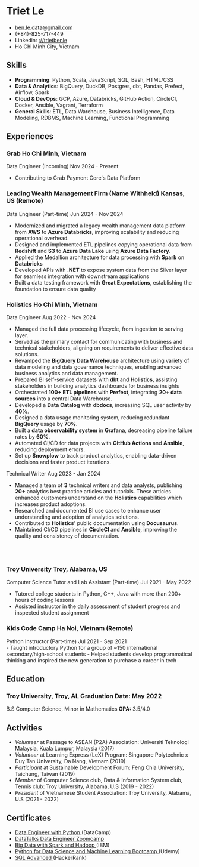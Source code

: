 <!-- The (first) h1 will be used as the <title> of the HTML page -->
# Triet Le

<!-- The unordered list immediately after the h1 will be formatted on a single
line. It is intended to be used for contact details -->
- ben.le.data@gmail.com
- (+84)-825-717-449
<span class='br'></span>
- Linkedin: [://trietbenle](https://www.linkedin.com/in/trietbenle/)
- Ho Chi Minh City, Vietnam

## Skills
 - **Programming**: Python, Scala, JavaScript, SQL, Bash, HTML/CSS
 - **Data & Analytics**: BigQuery, DuckDB, Postgres, dbt, Pandas, Prefect, Airflow, Spark
 - **Cloud & DevOps**: GCP, Azure, Databricks, GitHub Action, CircleCI, Docker, Ansible, Vagrant, Terraform
 - **General Skills**: ETL, Data Warehouse, Business Intelligence, Data Modeling, RDBMS, Machine Learning, Functional Programming

## Experiences
<!-- You have to wrap the "left" and "right" half of these headings in spans by
hand -->

### <span>Grab</span> <span>Ho Chi Minh, Vietnam</span>
<div class="subheader"><span>Data Engineer (Incoming)</span> <span>Nov 2024 - Present</span></div>

- Contributing to Grab Payment Core's Data Platform

### <span>Leading Wealth Management Firm (Name Withheld)</span> <span>Kansas, US (Remote)</span>
<div class="subheader"><span>Data Engineer (Part-time)</span> <span>Jun 2024 - Nov 2024</span></div>

- Modernized and migrated a legacy wealth management data platform from **AWS** to **Azure Databricks**, improving scalability and reducing operational overhead.
- Designed and implemented ETL pipelines copying operational data from **Redshift** and **S3** to **Azure Data Lake** using **Azure Data Factory**.
- Applied the Medallion architecture for data processing with **Spark** on **Databricks**
- Developed APIs with **.NET** to expose system data from the Silver layer for seamless integration with downstream applications
- Built a data testing framework with **Great Expectations**, establishing the foundation to ensure data quality

### <span>Holistics</span> <span>Ho Chi Minh, Vietnam</span>
<div class="subheader"><span>Data Engineer</span> <span>Aug 2022 - Nov 2024</span></div>

- Managed the full data processing lifecycle, from ingestion to serving layer.
- Served as the primary contact for communicating with business and technical stakeholders, aligning on requirements to deliver effective data solutions.
- Revamped the **BigQuery Data Warehouse** architecture using variety of data modeling and data governance techniques, enabling advanced business analytics and data management.
- Prepared BI self-service datasets with **dbt** and **Holistics**, assisting stakeholders in building analytics dashboards for business insights
- Orchestrated **100+ ETL pipelines** with **Prefect**, integrating **20+ data sources** into a central Data Warehouse.
- Developed a **Data Catalog** with **dbdocs**, increasing SQL user activity by **40%**.
- Designed a data usage monitoring system, reducing redundant **BigQuery** usage by **70%**.
- Built a **data observability system** in **Grafana**, decreasing pipeline failure rates by **60%**.
- Automated CI/CD for data projects with **GitHub Actions** and **Ansible**, reducing deployment errors.
- Set up **Snowplow** to track product analytics, enabling data-driven decisions and faster product iterations.

<div class="subheader">
  <span> Technical Writer </span> 
  <span>Aug 2023 - Jan 2024</span>
</div>

- Managed a team of **3** technical writers and data analysts, publishing **20+** analytics best practice articles and tutorials. These articles enhanced customers understand on the **Holistics** capabilities which increases product adoptions.
- Researched and documented BI use cases to enhance user understanding and adoption of analytics solutions. 
- Contributed to **Holistics**' public documentation using **Docusaurus**.
- Maintained CI/CD pipelines in **CircleCI** and **Ansible**, improving the quality and consistency of documentation.

<br/>
<br/>

### <span>Troy University</span> <span>Troy, Alabama, US</span>
<div class="subheader"><span>Computer Science Tutor and Lab Assistant (Part-time)</span> <span>Jul 2021 - May 2022</span></div>

- Tutored college students in Python, C++, Java with more than 200+ hours of coding lessons 
-	Assisted instructor in the daily assessment of student progress and inspected student assignment


### <span>Kids Code Camp</span> <span>Ha Noi, Vietnam (Remote)</span>
<div class="subheader"><span>Python Instructor (Part-time)</span> <span>Jul 2021 - Sep 2021</span></div>
- Taught introductory Python for a group of ~150 international secondary/high-school students
- Helped students develop programmatical thinking and inspired the new generation to purchase a career in tech

## Education
### <span>Troy University, Troy, AL</span> <span>Graduation Date: May 2022</span>
<div class="subheader"><span>B.S Computer Science, Minor in Mathematics</span> <span><strong>GPA:</strong> 3.5/4.0</span></div>

## Activities
- *Volunteer* at Passage to ASEAN (P2A) Association: Universiti Teknologi Malaysia, Kuala Lumpur, Malaysia (2017)
- *Volunteer* at Learning Express (LeX) Program: Singapore Polytechnic x Duy Tan University, Da Nang, Vietnam (2019)
- *Participant* at Sustainable Development Forum: Feng Chia University, Taichung, Taiwan (2019)
- *Member* of Computer Science club, Data & Information System club, Tennis club: Troy University, Alabama, U.S (2019 - 2022)
- *President* of Vietnamese Student Association: Troy University, Alabama, U.S (2021 - 2022)


## Certificates
- [ Data Engineer with Python ](https://www.datacamp.com/statement-of-accomplishment/track/6c5e5eacdffba0305fdac6454ba4cc5cc4520d30) (DataCamp)
- [ DataTalks Data Engineer Zoomcamp](https://certificate.datatalks.club/dezoomcamp/2023/4ba3d86420dd8c7f12e235aeab4bfd9fe5a76e31.pdf)
- [ Big Data with Spark and Hadoop ](https://www.coursera.org/account/accomplishments/certificate/PKZ35UK8GP3T) (IBM)
- [ Python for Data Science and Machine Learning Bootcamp ](https://www.udemy.com/certificate/UC-4caa39bf-5639-49b9-be48-e2f1ff6beea8/) (Udemy)
- [ SQL Advanced ](https://www.hackerrank.com/certificates/iframe/0d10b33f3f67) (HackerRank)
